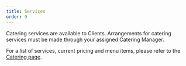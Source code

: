 ```yaml
---
title: Services
order: 9
---
```


Catering services are available to Clients. Arrangements for catering services must be made through your assigned Catering Manager.

For a list of services, current pricing and menu items, please refer to the [Catering page](https://www.palmereventscenter.com/catering/).
